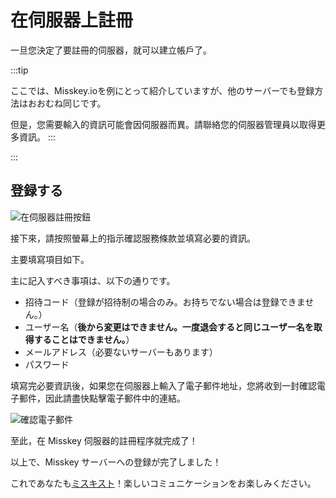 # 在伺服器上註冊

一旦您決定了要註冊的伺服器，就可以建立帳戶了。

:::tip

ここでは、Misskey.ioを例にとって紹介していますが、他のサーバーでも登録方法はおおむね同じです。

但是，您需要輸入的資訊可能會因伺服器而異。請聯絡您的伺服器管理員以取得更多資訊。
:::

:::

## 登録する

![在伺服器註冊按鈕](/img/docs/for-users/onboarding/join-server/1.ja.png)

接下來，請按照螢幕上的指示確認服務條款並填寫必要的資訊。

主要填寫項目如下。

主に記入すべき事項は、以下の通りです。

- 招待コード（登録が招待制の場合のみ。お持ちでない場合は登録できません。）
- ユーザー名（**後から変更はできません。一度退会すると同じユーザー名を取得することはできません。**）
- メールアドレス（必要ないサーバーもあります）
- パスワード

填寫完必要資訊後，如果您在伺服器上輸入了電子郵件地址，您將收到一封確認電子郵件，因此請盡快點擊電子郵件中的連結。

![確認電子郵件](/img/docs/for-users/onboarding/join-server/3.ja.png)

至此，在 Misskey 伺服器的註冊程序就完成了！

以上で、Misskey サーバーへの登録が完了しました！

これであなたも[ミスキスト](../resources/glossary/#ミスキスト)！楽しいコミュニケーションをお楽しみください。
